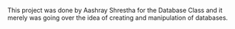 This project was done by Aashray Shrestha for the Database Class and it merely was going over the idea of creating and manipulation of databases.
